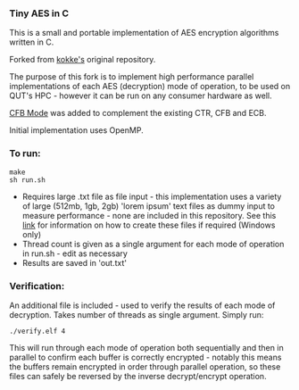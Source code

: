 ### Tiny AES in C

This is a small and portable implementation of AES encryption algorithms written in C.

Forked from [kokke's](https://github.com/kokke/tiny-AES-c) original repository.

The purpose of this fork is to implement high performance parallel implementations of each AES (decryption) mode of operation, to be used on QUT's HPC - however it can be run on any consumer hardware as well.

[CFB Mode](https://en.wikipedia.org/wiki/Block_cipher_mode_of_operation#Cipher_feedback_(CFB)) was added to complement the existing CTR, CFB and ECB.

Initial implementation uses OpenMP.

### To run:
```
make
sh run.sh
```

* Requires large .txt file as file input - this implementation uses a variety of large (512mb, 1gb, 2gb) 'lorem ipsum' text files as dummy input to measure performance - none are included in this repository. See this [link](https://www.windows-commandline.com/how-to-create-large-dummy-file/) for information on how to create these files if required (Windows only)
* Thread count is given as a single argument for each mode of operation in run.sh - edit as necessary
* Results are saved in 'out.txt'

### Verification:
An additional file is included - used to verify the results of each mode of decryption. Takes number of threads as single argument. Simply run:
```
./verify.elf 4
```
This will run through each mode of operation both sequentially and then in parallel to confirm each buffer is correctly encrypted - notably this means the buffers remain encrypted in order through parallel operation, so these files can safely be reversed by the inverse decrypt/encrypt operation.